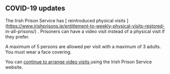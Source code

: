 ##  COVID-19 updates

The Irish Prison Service has [ reintroduced physical visits
](https://www.irishprisons.ie/entitlement-to-weekly-physical-visits-restored-
in-all-prisons/) . Prisoners can have a video visit instead of a physical
visit if they prefer.

A maximum of 5 persons are allowed per visit with a maximum of 3 adults. You
must wear a face covering.

You can [ continue to arrange video visits
](https://www.irishprisons.ie/receive-family-video-visit/) using the Irish
Prison Service website.
